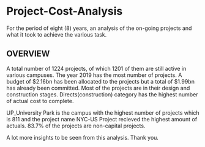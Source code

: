 # Project-Cost-Analysis
For the period of eight (8) years, an analysis of the on-going projects and what it took to achieve the various task.

## OVERVIEW
A total number of 1224 projects, of which 1201 of them are still active in various campuses. The year 2019 has the most number of projects. A budget of $2.16bn has been allocated to the projects but a total of $1.99bn has already been committed. Most of the projects are in their design and construction stages. Directs(construction) category has the highest number of actual cost to complete.

UP_University Park is the campus with the highest number of projects which is 811 and the project name NYC-US Project recieved the highest amount of actuals. 83.7% of the projects are non-capital projects.

A lot more insights to be seen from this analysis. Thank you.
